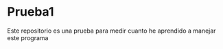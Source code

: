 # Prueba1
Este
repositorio 
es
una
prueba
para
medir
cuanto 
he 
aprendido 
a 
manejar 
este 
programa 
